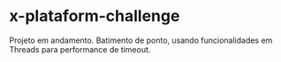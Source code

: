 # x-plataform-challenge

Projeto em andamento.
Batimento de ponto, usando funcionalidades em Threads para performance de timeout.

